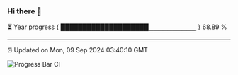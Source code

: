 ### Hi there 👋

⏳ Year progress { ████████████████████▁▁▁▁▁▁▁▁▁▁ } 68.89 %

---

⏰ Updated on Mon, 09 Sep 2024 03:40:10 GMT

![Progress Bar CI](https://github.com/IshwaranRudhara/GIT-ACTION/workflows/Progress%20Bar%20CI/badge.svg)
